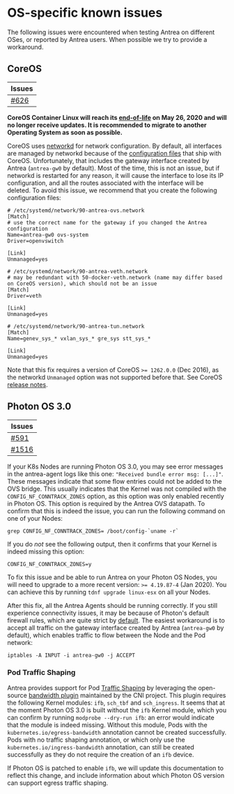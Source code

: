 # OS-specific known issues

The following issues were encountered when testing Antrea on different OSes, or
reported by Antrea users. When possible we try to provide a workaround.

## CoreOS

| Issues |
| ------ |
| [#626](https://github.com/vmware-tanzu/antrea/issues/626) |

**CoreOS Container Linux will reach its
  [end-of-life](https://coreos.com/os/eol/) on May 26, 2020 and will no longer
  receive updates. It is recommended to migrate to another Operating System as
  soon as possible.**

CoreOS uses
[networkd](https://coreos.com/os/docs/latest/network-config-with-networkd.html)
for network configuration. By default, all interfaces are managed by networkd
because of the [configuration
files](https://github.com/coreos/init/tree/master/systemd/network) that ship
with CoreOS. Unfortunately, that includes the gateway interface created by
Antrea (`antrea-gw0` by default). Most of the time, this is not an issue, but if
networkd is restarted for any reason, it will cause the interface to lose its IP
configuration, and all the routes associated with the interface will be
deleted. To avoid this issue, we recommend that you create the following
configuration files:
```
# /etc/systemd/network/90-antrea-ovs.network
[Match]
# use the correct name for the gateway if you changed the Antrea configuration
Name=antrea-gw0 ovs-system
Driver=openvswitch

[Link]
Unmanaged=yes
```
```
# /etc/systemd/network/90-antrea-veth.network
# may be redundant with 50-docker-veth.network (name may differ based on CoreOS version), which should not be an issue
[Match]
Driver=veth

[Link]
Unmanaged=yes
```
```
# /etc/systemd/network/90-antrea-tun.network
[Match]
Name=genev_sys_* vxlan_sys_* gre_sys stt_sys_*

[Link]
Unmanaged=yes
```

Note that this fix requires a version of CoreOS `>= 1262.0.0` (Dec 2016), as the
networkd `Unmanaged` option was not supported before that. See CoreOS [release
notes](https://coreos.com/releases/).

## Photon OS 3.0

| Issues |
| ------ |
| [#591](https://github.com/vmware-tanzu/antrea/issues/591) |
| [#1516](https://github.com/vmware-tanzu/antrea/issues/1516) |

If your K8s Nodes are running Photon OS 3.0, you may see error messages in the
antrea-agent logs like this one: `"Received bundle error msg: [...]"`. These
messages indicate that some flow entries could not be added to the OVS
bridge. This usually indicates that the Kernel was not compiled with the
`CONFIG_NF_CONNTRACK_ZONES` option, as this option was only enabled recently in
Photon OS. This option is required by the Antrea OVS datapath. To confirm that
this is indeed the issue, you can run the following command on one of your
Nodes:
```
grep CONFIG_NF_CONNTRACK_ZONES= /boot/config-`uname -r`
```
If you do *not* see the following output, then it confirms that your Kernel is
indeed missing this option:
```
CONFIG_NF_CONNTRACK_ZONES=y
```

To fix this issue and be able to run Antrea on your Photon OS Nodes, you will
need to upgrade to a more recent version: `>= 4.19.87-4` (Jan 2020). You can
achieve this by running `tdnf upgrade linux-esx` on all your Nodes.

After this fix, all the Antrea Agents should be running correctly. If you still
experience connectivity issues, it may be because of Photon's default firewall
rules, which are quite strict by
[default](https://vmware.github.io/photon/assets/files/html/3.0/photon_admin/default-firewall-settings.html). The
easiest workaround is to accept all traffic on the gateway interface created by
Antrea (`antrea-gw0` by default), which enables traffic to flow between the Node and
the Pod network:
```
iptables -A INPUT -i antrea-gw0 -j ACCEPT
```

### Pod Traffic Shaping

Antrea provides support for Pod [Traffic Shaping](https://kubernetes.io/docs/concepts/extend-kubernetes/compute-storage-net/network-plugins/#support-traffic-shaping)
by leveraging the open-source [bandwidth plugin](https://github.com/containernetworking/plugins/tree/master/plugins/meta/bandwidth)
maintained by the CNI project. This plugin requires the following Kernel
modules: `ifb`, `sch_tbf` and `sch_ingress`. It seems that at the moment Photon
OS 3.0 is built without the `ifb` Kernel module, which you can confirm by
running `modprobe --dry-run ifb`: an error would indicate that the module is
indeed missing. Without this module, Pods with the
`kubernetes.io/egress-bandwidth` annotation cannot be created successfully. Pods
with no traffic shaping annotation, or which only use the
`kubernetes.io/ingress-bandwidth` annotation, can still be created successfully
as they do not require the creation of an `ifb` device.

If Photon OS is patched to enable `ifb`, we will update this documentation to
reflect this change, and include information about which Photon OS version can
support egress traffic shaping.
